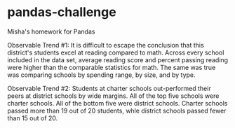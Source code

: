 # pandas-challenge
Misha's homework for Pandas

Observable Trend #1:
It is difficult to escape the conclusion that this district's students excel at reading compared to math. Across every school included in the data set, average reading score and percent passing reading were higher than the comparable statistics for math. The same was true was comparing schools by spending range, by size, and by type. 

Observable Trend #2:
Students at charter schools out-performed their peers at district schools by wide margins. All of the top five schools were charter schools. All of the bottom five were district schools. Charter schools passed more than 19 out of 20 students, whle district schools passed fewer than 15 out of 20.
